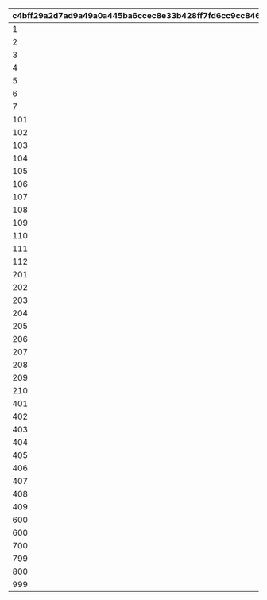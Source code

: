 |c4bff29a2d7ad9a49a0a445ba6ccec8e33b428ff7fd6cc9cc8465e286cc8526f|7e7e471b827a22ad5bc69c01e608ca9a91ba9997c71d702d0daa0702aae759af|6d8f34de01ebac343f6a4d838ba1f0812770f474ddc4cddb6989d7913ea2adf1|6c6bd4a19de257c24163be8ac3eafd664cd11c4940edeb537710ac869d504cc1|b9395fc00ce8ac305b98b76fec2d84263a11479ef5dea64dcfb0ad525a5b374c|bf3109bddc38cfb29adde9b382cf90077f2f27ce26680d80ae3bad40f3ec5c6e|08eb231d53f4e9081de3977bfc6da1bd25c76ecf2940b04f391caaec52a99623|ea2f529e81d9cf79a56d4831fc9e9214a5094004fe38aef5c2cf8b8229f4f02f|
| --- | --- | --- | --- | --- | --- | --- | --- |
|1|10101020|1|3050100|0|24|0|1|
|2|0|2|4010200|0|24|0|1|
|3|10401020|3|3030200|0|24|0|1|
|4|10401020|4|3050200|0|24|0|1|
|5|10401020|5|3040200|0|24|0|1|
|6|10401020|6|3020200|0|24|0|1|
|7|0|7|4010300|0|24|0|1|
|101|10101020|8|3030100|0|24|0|1|
|102|0|9|3010201|0|24|0|1|
|103|0|10|3020201|0|24|0|1|
|104|0|11|3010301|0|24|0|1|
|105|0|12|3030301|0|24|0|1|
|106|0|13|3040301|0|24|0|1|
|107|0|14|3050301|0|24|0|1|
|108|0|15|3020301|0|24|0|1|
|109|10401050|16|3030300|0|24|0|1|
|110|10401050|17|3040300|0|24|0|1|
|111|10401050|18|3050300|0|24|0|1|
|112|10401050|19|3020300|0|24|0|1|
|201|10101020|20|3010100|0|24|0|1|
|202|10101020|21|3020100|0|24|0|1|
|203|10101020|22|3030100|0|24|0|1|
|204|10101020|23|3040100|0|24|0|1|
|205|10101020|24|3050100|0|24|0|1|
|206|10101020|25|3010200|0|24|0|1|
|207|10101020|26|3020200|0|24|0|1|
|208|10101020|27|3030200|0|24|0|1|
|209|10101020|28|3040200|0|24|0|1|
|210|10101020|29|3050200|0|24|0|1|
|401|0|30|1010301|0|24|112|1|
|402|0|31|1020301|0|24|203|1|
|403|0|32|1030301|0|24|306|1|
|404|0|33|1040301|0|24|401|1|
|405|0|34|1050301|0|24|508|1|
|406|20101050|35|1020301|0|24|209|1|
|407|20101050|36|1030301|0|24|306|1|
|408|20101050|37|1040301|0|24|407|1|
|409|20101050|38|1050301|0|24|501|1|
|600|0|39|0|11001337|15|0|1|
|600|0|40|0|91002|8|0|150|
|700|0|41|0|11001338|15|0|1|
|799|0|42|0|91002|8|0|150|
|800|0|43|0|11001339|15|0|1|
|999|0|44|0|0|24|0|1|